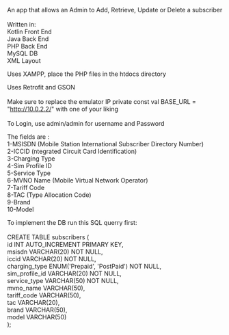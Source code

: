 An app that allows an Admin to Add, Retrieve, Update or Delete a subscriber <br/>
<br/>
Written in: <br/>
Kotlin Front End <br/>
Java Back End <br/>
PHP Back End <br/>
MySQL DB <br/>
XML Layout <br/>

Uses XAMPP, place the PHP files in the htdocs directory <br/>

Uses Retrofit and GSON <br/>
<br/> 
Make sure to replace the emulator IP private const val BASE_URL = "http://10.0.2.2/" with one of your liking <br/>
<br/>
To Login, use admin/admin for username and Password <br/>

The fields are : <br/>
1-MSISDN (Mobile Station International Subscriber Directory Number) <br/>
2-ICCID (ntegrated Circuit Card Identification) <br/>
3-Charging Type <br/>
4-Sim Profile ID <br/>
5-Service Type <br/>
6-MVNO Name (Mobile Virtual Network Operator) <br/>
7-Tariff Code <br/>
8-TAC (Type Allocation Code) <br/>
9-Brand <br/>
10-Model <br/>

To implement the DB run this SQL querry first: <br/>
 <br/>
CREATE TABLE subscribers ( <br/> 
    id INT AUTO_INCREMENT PRIMARY KEY, <br/>
    msisdn VARCHAR(20) NOT NULL, <br/>
    iccid VARCHAR(20) NOT NULL, <br/>
    charging_type ENUM('Prepaid', 'PostPaid') NOT NULL, <br/>
    sim_profile_id VARCHAR(20) NOT NULL, <br/>
    service_type VARCHAR(50) NOT NULL, <br/>
    mvno_name VARCHAR(50), <br/>
    tariff_code VARCHAR(50), <br/>
    tac VARCHAR(20), <br/>
    brand VARCHAR(50), <br/>
    model VARCHAR(50) <br/>
);
